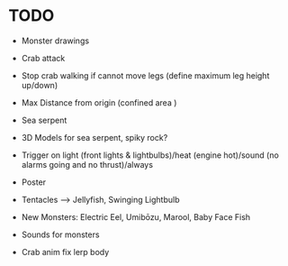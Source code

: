 
# TODO

- Monster drawings 
- Crab attack
- Stop crab walking if cannot move legs (define maximum leg height up/down)
- Max Distance from origin (confined area )
- Sea serpent
- 3D Models for sea serpent, spiky rock?
- Trigger on light (front lights & lightbulbs)/heat (engine hot)/sound (no alarms going and no thrust)/always
- Poster

- Tentacles --> Jellyfish, Swinging Lightbulb
- New Monsters: Electric Eel, Umibōzu, Marool, Baby Face Fish
- Sounds for monsters

- Crab anim fix lerp body
